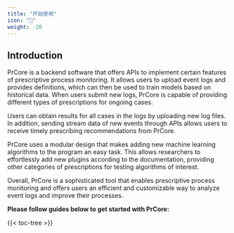 ```yaml
---
title: "开始使用"
icon: "🚀"
weight: -20
---
```


## Introduction

PrCore is a backend software that offers APIs to implement certain features of prescriptive process monitoring. It allows users to upload event logs and provides definitions, which can then be used to train models based on historical data. When users submit new logs, PrCore is capable of providing different types of prescriptions for ongoing cases.

Users can obtain results for all cases in the logs by uploading new log files. In addition, sending stream data of new events through APIs allows users to receive timely prescribing recommendations from PrCore.

PrCore uses a modular design that makes adding new machine learning algorithms to the program an easy task. This allows researchers to effortlessly add new plugins according to the documentation, providing other categories of prescriptions for testing algorithms of interest.

Overall, PrCore is a sophisticated tool that enables prescriptive process monitoring and offers users an efficient and customizable way to analyze event logs and improve their processes.

**Please follow guides below to get started with PrCore:**

{{< toc-tree >}}
